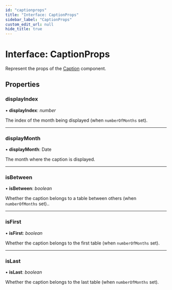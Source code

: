 ```yaml
---
id: "captionprops"
title: "Interface: CaptionProps"
sidebar_label: "CaptionProps"
custom_edit_url: null
hide_title: true
---
```


# Interface: CaptionProps

Represent the props of the [Caption](../functions/caption.md) component.

## Properties

### displayIndex

• **displayIndex**: *number*

The index of the month being displayed (when `numberOfMonths` set).

___

### displayMonth

• **displayMonth**: Date

The month where the caption is displayed.

___

### isBetween

• **isBetween**: *boolean*

Whether the caption belongs to a table between others (when `numberOfMonths` set)..

___

### isFirst

• **isFirst**: *boolean*

Whether the caption belongs to the first table (when `numberOfMonths` set).

___

### isLast

• **isLast**: *boolean*

Whether the caption belongs to the last table (when `numberOfMonths` set).
